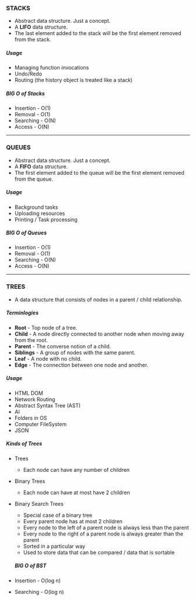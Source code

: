 ### STACKS

- Abstract data structure. Just a concept.
- A **LIFO** data structure.
- The last element added to the stack will be the first element removed from the stack.

##### Usage

- Managing function invocations
- Undo/Redo
- Routing (the history object is treated like a stack)

##### BIG O of Stacks

- Insertion - O(1)
- Removal - O(1)
- Searching - O(N)
- Access - O(N)

---

### QUEUES

- Abstract data structure. Just a concept.
- A **FIFO** data structure.
- The first element added to the queue will be the first element removed from the queue.

##### Usage

- Background tasks
- Uploading resources
- Printing / Task processing

##### BIG O of Queues

- Insertion - O(1)
- Removal - O(1)
- Searching - O(N)
- Access - O(N)

---

### TREES

- A data structure that consists of nodes in a parent / child relationship.

##### Terminlogies

- **Root** - Top node of a tree.
- **Child** - A node directly connected to another node when moving away from the root.
- **Parent** - The converse notion of a child.
- **Siblings** - A group of nodes with the same parent.
- **Leaf** - A node with no child.
- **Edge** - The connection between one node and another.

##### Usage

- HTML DOM
- Network Routing
- Abstract Syntax Tree (AST)
- AI
- Folders in OS
- Computer FileSystem
- JSON

##### Kinds of Trees

- Trees
  - Each node can have any number of children
- Binary Trees
  - Each node can have at most have 2 children
- Binary Search Trees
    - Special case of a binary tree
    - Every parent node has at most 2 children
    - Every node to the left of a parent node is always less than the parent
    - Every node to the right of a parent node is always greater than the parent
    - Sorted in a particular way
    - Used to store data that can be compared / data that is sortable


    ##### BIG O of BST

- Insertion - O(log n)
- Searching - O(log n)
